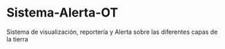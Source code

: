 # Sistema-Alerta-OT
Sistema de visualización, reportería y Alerta sobre las diferentes capas de la tierra

